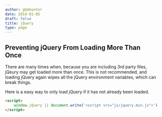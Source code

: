 ```yaml
---
author: gbmhunter
date: 2014-01-05
draft: false
title: jQuery
type: page
---
```


## Preventing jQuery From Loading More Than Once

There are many times when, because you are including 3rd party files, jQeury may get loaded more than once. This is not recommended, and loading jQuery again wipes all the jQuery environment variables, which can break things.

Here is a easy way to only load jQuery if it has not already been loaded.

```html    
<script>
    window.jQuery || document.write('<script src="js/jquery.min.js">')
</script>
```